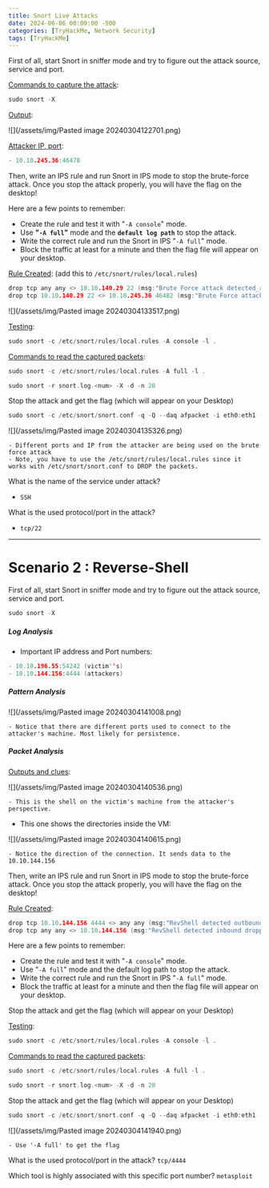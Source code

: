 ```yaml
---
title: Snort Live Attacks
date: 2024-06-06 00:00:00 -500
categories: [TryHackMe, Network Security]
tags: [TryHackMe]
---
```



First of all, start Snort in sniffer mode and try to figure out the attack source, service and port.

<u>Commands to capture the attack</u>:

```c
sudo snort -X
```

<u>Output</u>:

![](/assets/img/Pasted image 20240304122701.png)

<u>Attacker IP, port</u>:

```c
- 10.10.245.36:46478
```

Then, write an IPS rule and run Snort in IPS mode to stop the brute-force attack. Once you stop the attack properly, you will have the flag on the desktop!

Here are a few points to remember:
- Create the rule and test it with "`-A console`" mode. 
- Use **"`-A full`"** mode and the **`default log path`** to stop the attack.
- Write the correct rule and run the Snort in IPS "`-A full`" mode.
- Block the traffic at least for a minute and then the flag file will appear on your desktop.


<u>Rule Created</u>: (add this to `/etc/snort/rules/local.rules`)

```c
drop tcp any any <> 10.10.140.29 22 (msg:"Brute Force attack detected_request"; sid:10000000001; rev:1)
drop tcp 10.10.140.29 22 <> 10.10.245.36 46482 (msg:"Brute Force attack detected_response"; content:"ssh"; sid:10000000002; rev:1)
```

![](/assets/img/Pasted image 20240304133517.png)

<u>Testing</u>:

```c
sudo snort -c /etc/snort/rules/local.rules -A console -l .
```

<u>Commands to read the captured packets</u>:
```c
sudo snort -c /etc/snort/rules/local.rules -A full -l .
```

```c
sudo snort -r snort.log.<num> -X -d -n 20
```


Stop the attack and get the flag (which will appear on your Desktop)

```c
sudo snort -c /etc/snort/snort.conf -q -Q --daq afpacket -i eth0:eth1 -A console
```

![](/assets/img/Pasted image 20240304135326.png)

	- Different ports and IP from the attacker are being used on the brute force attack
	- Note, you have to use the /etc/snort/rules/local.rules since it works with /etc/snort/snort.conf to DROP the packets.


What is the name of the service under attack? 
- `SSH`

What is the used protocol/port in the attack?
- `tcp/22`

----------------
# Scenario 2 : Reverse-Shell

First of all, start Snort in sniffer mode and try to figure out the attack source, service and port. 

```c
sudo snort -X
```

##### Log Analysis
- Important IP address and Port numbers:

```c
- 10.10.196.55:54242 (victim''s)
- 10.10.144.156:4444 (attackers)
```

##### Pattern Analysis

![](/assets/img/Pasted image 20240304141008.png)

	- Notice that there are different ports used to connect to the attacker's machine. Most likely for persistence.


##### Packet Analysis

<u>Outputs and clues</u>:

![](/assets/img/Pasted image 20240304140536.png)

	- This is the shell on the victim's machine from the attacker's perspective.

- This one shows the directories inside the VM:

![](/assets/img/Pasted image 20240304140615.png)

	- Notice the direction of the connection. It sends data to the 10.10.144.156

Then, write an IPS rule and run Snort in IPS mode to stop the brute-force attack. Once you stop the attack properly, you will have the flag on the desktop!

<u>Rule Created</u>:

```c
drop tcp 10.10.144.156 4444 <> any any (msg:"RevShell detected outbound dropped";sid:1000000001;rev:1;)
drop tcp any any <> 10.10.144.156 (msg:"RevShell detected inbound dropped";sid:10000000002;rev:1;)
```

Here are a few points to remember:

- Create the rule and test it with "`-A console`" mode. 
- Use "`-A full`" mode and the default log path to stop the attack.
- Write the correct rule and run the Snort in IPS "`-A full`" mode.
- Block the traffic at least for a minute and then the flag file will appear on your desktop.

Stop the attack and get the flag (which will appear on your Desktop)

<u>Testing</u>:
```c
sudo snort -c /etc/snort/rules/local.rules -A console -l .
```

<u>Commands to read the captured packets</u>:
```c
sudo snort -c /etc/snort/rules/local.rules -A full -l .
```

```c
sudo snort -r snort.log.<num> -X -d -n 20
```


Stop the attack and get the flag (which will appear on your Desktop)
```c
sudo snort -c /etc/snort/snort.conf -q -Q --daq afpacket -i eth0:eth1 -A console
```

![](/assets/img/Pasted image 20240304141940.png)

	- Use '-A full' to get the flag

What is the used protocol/port in the attack? `tcp/4444`


Which tool is highly associated with this specific port number? `metasploit`







